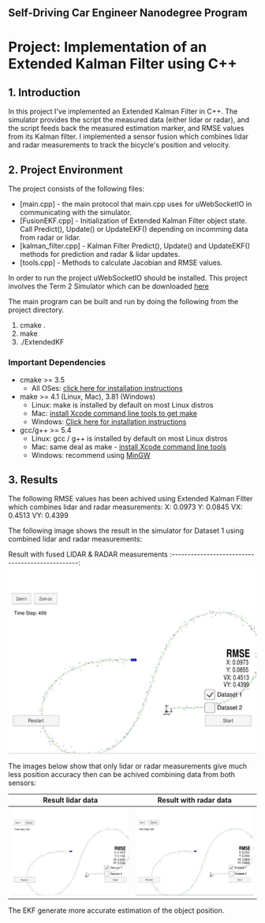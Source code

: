 ## Self-Driving Car Engineer Nanodegree Program
# Project: Implementation of an Extended Kalman Filter using C++

## 1. Introduction

In this project I've implemented an Extended Kalman Filter in C++. The simulator provides the script the measured data (either lidar or radar), and the script feeds back the measured estimation marker, and RMSE values from its Kalman filter. I implemented a sensor fusion which combines lidar and radar measurements to track the bicycle's position and velocity.

 
## 2. Project Environment

The project consists of the following files:

* [main.cpp] - the main protocol that main.cpp uses for uWebSocketIO in communicating with the simulator.
* [FusionEKF.cpp] - Initialization of Extended Kalman Filter object state. Call Predict(), Update() or UpdateEKF() depending on incomming data from radar or lidar.
* [kalman_filter.cpp] - Kalman Filter Predict(), Update() and UpdateEKF() methods for prediction and radar & lidar updates. 
* [tools.cpp] - Methods to calculate Jacobian and RMSE values.


In order to run the project uWebSocketIO should be installed.
This project involves the Term 2 Simulator which can be downloaded [here](https://github.com/udacity/self-driving-car-sim/releases)

The main program can be built and run by doing the following from the project directory.

1. cmake .
2. make
3. ./ExtendedKF

### Important Dependencies

* cmake >= 3.5
  * All OSes: [click here for installation instructions](https://cmake.org/install/)
* make >= 4.1 (Linux, Mac), 3.81 (Windows)
  * Linux: make is installed by default on most Linux distros
  * Mac: [install Xcode command line tools to get make](https://developer.apple.com/xcode/features/)
  * Windows: [Click here for installation instructions](http://gnuwin32.sourceforge.net/packages/make.htm)
* gcc/g++ >= 5.4
  * Linux: gcc / g++ is installed by default on most Linux distros
  * Mac: same deal as make - [install Xcode command line tools](https://developer.apple.com/xcode/features/)
  * Windows: recommend using [MinGW](http://www.mingw.org/)

## 3. Results

The following RMSE values has been achived using Extended Kalman Filter which combines lidar and radar measurements: 
X: 0.0973
Y: 0.0845
VX: 0.4513
VY: 0.4399


The following image shows the result in the simulator for Dataset 1 using combined lidar and radar measurements:

Result with fused LIDAR & RADAR measurements
:------------------------------------------------:
<img src="./img/lidar-and-radar.jpg" width="800">


The images below show that only lidar or radar measurements give much less position accuracy then can be achived combining data from both sensors:

Result lidar data          |  Result with radar data
:-------------------------:|:-------------------------:
<img src="./img/lidar.jpg" width="400">  |   <img src="./img/radar.jpg" width="400"> 

The EKF generate more accurate estimation of the object position.

